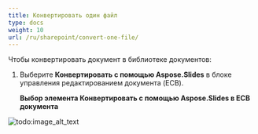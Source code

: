 ```yaml
---
title: Конвертировать один файл
type: docs
weight: 10
url: /ru/sharepoint/convert-one-file/
---
```


Чтобы конвертировать документ в библиотеке документов:

1. Выберите **Конвертировать с помощью Aspose.Slides** в блоке управления редактированием документа (ECB).

   **Выбор элемента Конвертировать с помощью Aspose.Slides в ECB документа**

![todo:image_alt_text](convert-one-file_1.png)